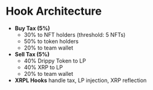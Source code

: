 # Hook Architecture
- **Buy Tax (5%)**
  - 30% to NFT holders (threshold: 5 NFTs)
  - 50% to token holders
  - 20% to team wallet
- **Sell Tax (5%)**
  - 40% Drippy Token to LP
  - 40% XRP to LP
  - 20% to team wallet
- **XRPL Hooks** handle tax, LP injection, XRP reflection
